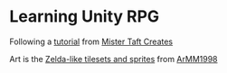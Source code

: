 # Learning Unity RPG

Following a [tutorial](https://www.youtube.com/playlist?list=PL4vbr3u7UKWp0iM1WIfRjCDTI03u43Zfu) from [Mister Taft Creates](https://www.youtube.com/channel/UCZczqDvepgNqy80gTMGnUXw)

Art is the [Zelda-like tilesets and sprites](https://opengameart.org/content/zelda-like-tilesets-and-sprites) from [ArMM1998](https://opengameart.org/users/armm1998)